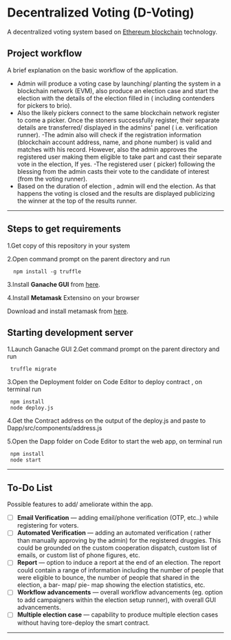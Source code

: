 # Decentralized Voting (D-Voting)

A decentralized voting system based on [Ethereum blockchain](https://ethereum.org/dapps/) technology.

## Project workflow

A brief explanation on the basic workflow of the application.

- Admin will produce a voting case by launching/ planting the system in a blockchain network (EVM), also produce an election case and start the election with the details of the election filled in ( including contenders for pickers to brio).
- Also the likely pickers connect to the same blockchain network register to come a picker. Once the stoners successfully register, their separate details are transferred/ displayed in the admins' panel ( i.e. verification runner).
  -The admin also will check if the registration information (blockchain account address, name, and phone number) is valid and matches with his record. However, also the admin approves the registered user making them eligible to take part and cast their separate vote in the election, If yes.
  -The registered user ( picker) following the blessing from the admin casts their vote to the candidate of interest (from the voting runner).
- Based on the duration of election , admin will end the election. As that happens the voting is closed and the results are displayed publicizing the winner at the top of the results runner.

---

## Steps to get requirements

1.Get copy of this repository in your system

2.Open command prompt on the parent directory and run


 ```shell
   npm install -g truffle
 ```
   
3.Install **Ganache GUI** from [here](https://trufflesuite.com/ganache/).

4.Install **Metamask** Extensino on your browser

  Download and install metamask from [here](https://metamask.io/download "Go to official metamask download page.").
  
## Starting development server

1.Launch Ganache GUI 
2.Get command prompt on the parent directory and run 

  ```shell
   truffle migrate
  ```
   
3.Open the Deployment folder on Code Editor to deploy contract , on terminal run

  ```shell
   npm install
   node deploy.js
  ```
4.Get the Contract address on the output of the deploy.js and paste to Dapp/src/components/address.js
   
5.Open the Dapp folder on Code Editor to start the web app, on terminal run 
 
  ```shell
   npm install
   node start
  ```
---

## To-Do List

Possible features to add/ ameliorate within the app. 
 
- [ ] **Email Verification** — adding email/phone verification (OTP, etc..) while registering for voters.
- [ ] **Automated Verification** — adding an automated verification ( rather than manually approving by the admin) for the registered druggies. This could be grounded on the custom cooperation dispatch, custom list of emails, or custom list of phone figures, etc. 
- [ ] **Report** — option to induce a report at the end of an election. The report could contain a range of information including the number of people that were eligible to bounce, the number of people that shared in the election, a bar- map/ pie- map showing the election statistics, etc. 
- [ ] **Workflow advancements** — overall workflow advancements (eg. option to add campaigners within the election setup runner), with overall GUI advancements. 
- [ ] **Multiple election case** — capability to produce multiple election cases without having tore-deploy the smart contract.

---
